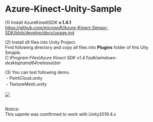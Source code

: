 # Azure-Kinect-Unity-Sample

(1) Install AzureKinedtSDK <b>v.1.4.1</b><br>
https://github.com/microsoft/Azure-Kinect-Sensor-SDK/blob/develop/docs/usage.md

(2) Install dll files into Unity Project.<br>
Find following directory and copy all files into <b>Plugins</b> folder of this Uity Smaple.<br> 
<i>C:\Program Files\Azure Kinect SDK v1.4.1\sdk\windows-desktop\amd64\release\bin </i>

(3) You can test following demo.<br>
・PointCloud.unity<br>
・TextureMesh.unity<br><br>
[![](https://img.youtube.com/vi/Nt0oMN5Ece0/0.jpg)](https://www.youtube.com/watch?v=Nt0oMN5Ece0)

<br>
Notice:<br>
This sapmle was comfirmed to work with Unity2019.4.x


